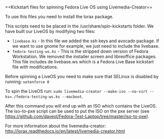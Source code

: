 ==Kickstart files for spinning Fedora Live OS using Livemedia-Creator==

To use this files you need to install the lorax package.

This scripts need to be placed in the /usr/share/spin-kickstarts folder. We have built our LiveOS by modifying two files:
* ```livebase.ks``` - In this file we added the ssh keys and avocado package. If we want to use gnome for example,
we just need to include the livebase.
* ```fedora-testing-ws.ks``` - This is the stripped down version of Fedora Workstation. We removed the installer screen and libreoffice packages. This file includes de livebase.ws which
is a Fedora Live Base kickstart file with modifications.

Before spinning a LiveOS you need to make sure that SELinux is disabled by running: ```setenforce 0```


To spin the LiveOS run:
```sudo livemedia-creator --make-iso --no-virt --ks=./fedora-testing-ws.ks --macboot```.

After this command you will end up with an ISO which contains the LiveOS. The iso-to-pxe script can be used to put the ISO on the pxe server (see https://github.com/daveol/Fedora-Test-Laptop/tree/master/iso-to-pxe).

For more information about the livemedia-creator: http://lorax.readthedocs.io/en/latest/livemedia-creator.html
